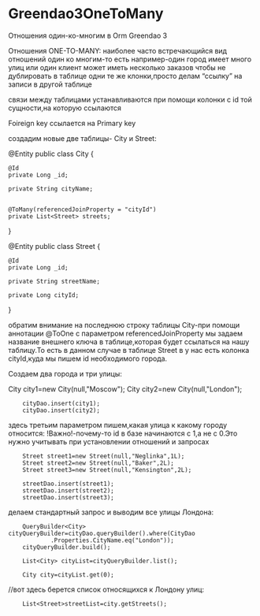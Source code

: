# Greendao3OneToMany
Отношения один-ко-многим в Orm Greendao 3


Отношения ONE-TO-MANY:
наиболее часто встречающийся вид отношений
один ко многим-то есть например-один город имеет много улиц
или один клиент может иметь несколько заказов
чтобы не дублировать в таблице одни те же клонки,просто делам “ссылку”
 на записи в другой таблице


связи между таблицами устанавливаются при помощи колонки с id той сущности,на которую ссылаются

Foireign key ссылается на Primary key


создадим новые две таблицы- City и Street:

@Entity
public class City {

    @Id
    private Long _id;

    private String cityName;


    @ToMany(referencedJoinProperty = "cityId")
    private List<Street> streets;
}




@Entity
public class Street {

    @Id
    private Long _id;

    private String streetName;

    private Long cityId;
}


обратим внимание на последнюю строку таблицы City-при помощи аннотации 
@ToOne с параметром referencedJoinProperty мы задаем название внешнего ключа 
в таблице,которая будет ссылаться на нашу таблицу.То есть в данном случае 
в таблице Street в у нас есть колонка cityId,куда мы пишем id необходимого города.

Создаем два города и три улицы:

  City city1=new City(null,"Moscow");
        City city2=new City(null,"London");

        cityDao.insert(city1);
        cityDao.insert(city2);

здесь третьим параметром пишем,какая улица к какому городу относится:
!Важно!-почему-то id в базе начинаются с 1,а не с 0.Это нужно учитывать при установлении отношений и запросах

        Street street1=new Street(null,"Neglinka",1L);
        Street street2=new Street(null,"Baker",2L);
        Street street3=new Street(null,"Kensington",2L);

        streetDao.insert(street1);
        streetDao.insert(street2);
        streetDao.insert(street3);




делаем стандартный запрос и выводим все улицы Лондона:

 
        QueryBuilder<City> cityQueryBuilder=cityDao.queryBuilder().where(CityDao
                .Properties.CityName.eq("London"));
        cityQueryBuilder.build();

        List<City> cityList=cityQueryBuilder.list();

        City city=cityList.get(0);

//вот здесь берется список относящихся к Лондону улиц:

        List<Street>streetList=city.getStreets();
        
     

